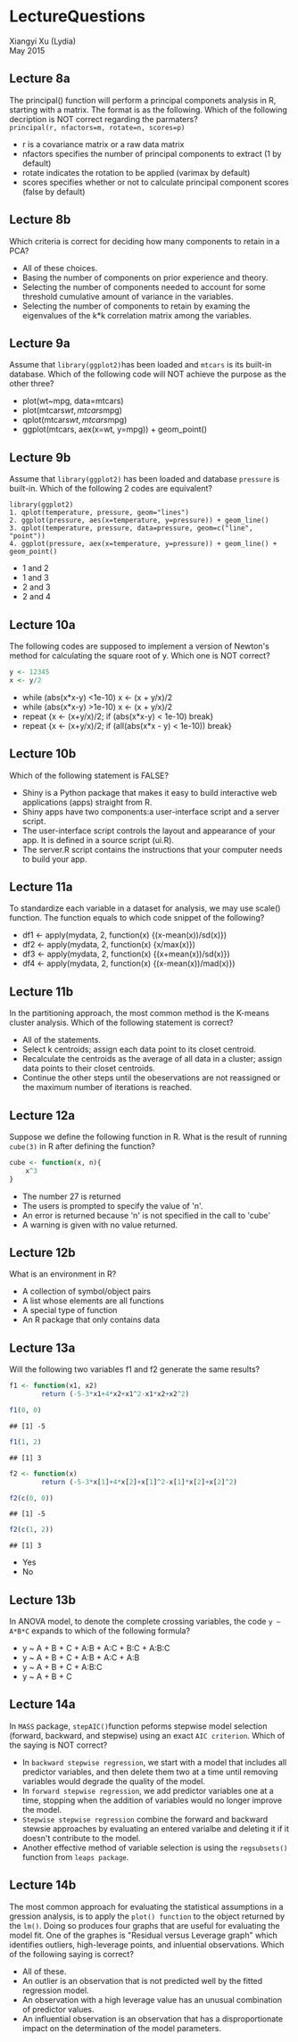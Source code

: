 # LectureQuestions
Xiangyi Xu (Lydia)  
May 2015  


## Lecture 8a

The principal() function will perform a principal componets analysis in R, starting with a matrix. The format is as the following. Which of the following decription is NOT correct regarding the parmaters?                
`principal(r, nfactors=m, rotate=n, scores=p)`                     

* r is a covariance matrix or a raw data matrix 
* nfactors specifies the number of principal components to extract (1 by default)
* rotate indicates the rotation to be applied (varimax by default)
* scores specifies whether or not to calculate principal component scores 
(false by default)

## Lecture 8b

Which criteria is correct for deciding how many components to retain in a PCA? 

* All of these choices.
* Basing the number of components on prior experience and theory. 
* Selecting the number of components needed to account for some threshold cumulative amount of variance in the variables.
* Selecting the number of components to retain by examing the eigenvalues of 
the k*k correlation matrix among the variables.

## Lecture 9a

Assume that `library(ggplot2)`has been loaded and `mtcars` is its built-in 
database. Which of the following code will NOT achieve the purpose as the other three?  

* plot(wt~mpg, data=mtcars) 
* plot(mtcars$wt, mtcars$mpg)
* qplot(mtcars$wt, mtcars$mpg)
* ggplot(mtcars, aex(x=wt, y=mpg)) + geom_point()

## Lecture 9b

Assume that `library(ggplot2)` has been loaded and database `pressure` is built-in. Which of the following 2 codes are equivalent?

```
library(ggplot2)
1. qplot(temperature, pressure, geom="lines")
2. ggplot(pressure, aes(x=temperature, y=pressure)) + geom_line()
3. qplot(temperature, pressure, data=pressure, geom=c("line", "point"))
4. ggplot(pressure, aex(x=temperature, y=pressure)) + geom_line() + geom_point()
```

* 1 and 2
* 1 and 3
* 2 and 3
* 2 and 4

## Lecture 10a

The following codes are supposed to implement a version of Newton's method for calculating the square root of y. Which one is NOT correct? 

```r
y <- 12345
x <- y/2
```

* while (abs(x*x-y) <1e-10) x <- (x + y/x)/2
* while (abs(x*x-y) >1e-10) x <- (x + y/x)/2
* repeat {x <- (x+y/x)/2; if (abs(x*x-y) < 1e-10) break}
* repeat {x <- (x+y/x)/2; if (all(abs(x*x - y) < 1e-10)) break}

## Lecture 10b

Which of the following statement is FALSE?

* Shiny is a Python package that makes it easy to build interactive web 
applications (apps) straight from R.
* Shiny apps have two components:a user-interface script and a server script.
* The user-interface script controls the layout and appearance of your app. 
It is defined in a source script (ui.R).
* The server.R script contains the instructions that your computer needs to 
build your app. 

## Lecture 11a

To standardize each variable in a dataset for analysis, we may use scale() function. The function equals to which code snippet of the following?

* df1 <- apply(mydata, 2, function(x) {(x-mean(x))/sd(x)})
* df2 <- apply(mydata, 2, function(x) {x/max(x)})
* df3 <- apply(mydata, 2, function(x) {(x+mean(x))/sd(x)})
* df4 <- apply(mydata, 2, function(x) {(x-mean(x))/mad(x)})

## Lecture 11b

In the partitioning approach, the most common method is the K-means cluster analysis. Which of the following statement is correct?

* All of the statements. 
* Select k centroids; assign each data point to its closet centroid.
* Recalculate the centroids as the average of all data in a cluster; 
assign data points to their closet centroids.
* Continue the other steps until the obeservations are not reassigned or the maximum number of iterations is reached.

## Lecture 12a

Suppose we define the following function in R. What is the result of 
running `cube(3)` in R after defining the function?

```r
cube <- function(x, n){
    x^3
}
```

* The number 27 is returned
* The users is prompted to specify the value of 'n'. 
* An error is returned because 'n' is not specified in the call to 'cube' 
* A warning is given with no value returned. 

## Lecture 12b

What is an environment in R?

* A collection of symbol/object pairs 
* A list whose elements are all functions 
* A special type of function 
* An R package that only contains data 

## Lecture 13a

Will the following two variables f1 and f2 generate the same results?

```r
f1 <- function(x1, x2) 
        return (-5-3*x1+4*x2+x1^2-x1*x2+x2^2)

f1(0, 0)
```

```
## [1] -5
```

```r
f1(1, 2)
```

```
## [1] 3
```

```r
f2 <- function(x)
        return (-5-3*x[1]+4*x[2]+x[1]^2-x[1]*x[2]+x[2]^2)

f2(c(0, 0))
```

```
## [1] -5
```

```r
f2(c(1, 2))
```

```
## [1] 3
```

* Yes
* No

## Lecture 13b
In ANOVA model, to denote the complete crossing variables, the code `y ~ A*B*C`
expands to which of the following formula?

* y ~ A + B + C + A:B + A:C + B:C + A:B:C
* y ~ A + B + C + A:B + A:C + A:B
* y ~ A + B + C + A:B:C
* y ~ A + B + C

## Lecture 14a
In `MASS` package, `stepAIC()`function peforms stepwise model selection (forward, backward, and stepwise) using an exact `AIC criterion`. Which of the saying is NOT correct? 

* In `backward stepwise regression`, we start with a model that includes all predictor variables, and then delete them two at a time until removing variables would degrade the quality of the model. 
* In `forward stepwise regression`, we add predictor variables one at a time, stopping when the addition of variables would no longer improve the model.  
* `Stepwise stepwise regression` combine the forward and backward stewsie approaches by evaluating an entered varialbe and deleting it if it doesn't contribute to the model. 
* Another effective method of variable selection is using the `regsubsets()` function from `leaps package`. 

## Lecture 14b
The most common approach for evaluating the statistical assumptions in a gression analysis, is to apply the `plot() function` to the object returned by the `lm()`. Doing so produces four graphs that are useful for evaluating the model fit. One of the graphes is "Residual versus Leverage graph" which identifies outliers, high-leverage points, and inluential observations. Which of the following saying is correct? 

* All of these.
* An outlier is an observation that is not predicted well by the fitted regression model.
* An observation with a high leverage value has an unusual combination of predictor values. 
* An influential observation is an observation that has a disproportionate impact on the determination of the model parameters. 